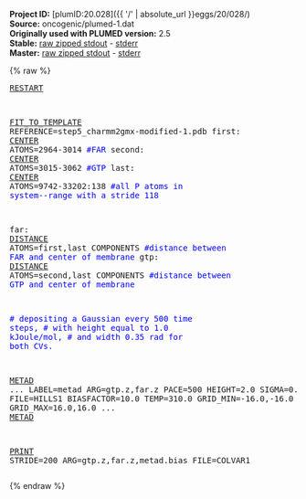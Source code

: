 **Project ID:** [plumID:20.028]({{ '/' | absolute_url }}eggs/20/028/)  
**Source:** oncogenic/plumed-1.dat  
**Originally used with PLUMED version:** 2.5  
**Stable:** [raw zipped stdout](plumed-1.dat.plumed.stdout.txt.zip) - [stderr](plumed-1.dat.plumed.stderr)  
**Master:** [raw zipped stdout](plumed-1.dat.plumed_master.stdout.txt.zip) - [stderr](plumed-1.dat.plumed_master.stderr)  

{% raw %}<pre>
<a href="https://plumed.github.io/doc-master/user-doc/html/_r_e_s_t_a_r_t.html">RESTART</a>

<a href="https://plumed.github.io/doc-master/user-doc/html/_f_i_t__t_o__t_e_m_p_l_a_t_e.html">FIT_TO_TEMPLATE</a> REFERENCE=step5_charmm2gmx-modified-1.pdb
first: <a href="https://plumed.github.io/doc-master/user-doc/html/_c_e_n_t_e_r.html">CENTER</a> ATOMS=2964-3014         <span style="color:blue">#FAR</span>
second: <a href="https://plumed.github.io/doc-master/user-doc/html/_c_e_n_t_e_r.html">CENTER</a> ATOMS=3015-3062        <span style="color:blue">#GTP</span>
last: <a href="https://plumed.github.io/doc-master/user-doc/html/_c_e_n_t_e_r.html">CENTER</a> ATOMS=9742-33202:138     <span style="color:blue">#all P atoms in system--range with a stride 118</span>

far: <a href="https://plumed.github.io/doc-master/user-doc/html/_d_i_s_t_a_n_c_e.html">DISTANCE</a> ATOMS=first,last COMPONENTS        <span style="color:blue">#distance between FAR and center of membrane</span>
gtp: <a href="https://plumed.github.io/doc-master/user-doc/html/_d_i_s_t_a_n_c_e.html">DISTANCE</a> ATOMS=second,last COMPONENTS        <span style="color:blue">#distance between GTP and center of membrane</span>

<span style="color:blue"># depositing a Gaussian every 500 time steps,</span>
<span style="color:blue"># with height equal to 1.0 kJoule/mol,</span>
<span style="color:blue"># and width 0.35 rad for both CVs. </span>

<a href="https://plumed.github.io/doc-master/user-doc/html/_m_e_t_a_d.html">METAD</a> ...
LABEL=metad
ARG=gtp.z,far.z
PACE=500
HEIGHT=2.0
SIGMA=0.10,0.35
FILE=HILLS1
BIASFACTOR=10.0
TEMP=310.0
GRID_MIN=-16.0,-16.0
GRID_MAX=16.0,16.0
... <a href="https://plumed.github.io/doc-master/user-doc/html/_m_e_t_a_d.html">METAD</a>

<a href="https://plumed.github.io/doc-master/user-doc/html/_p_r_i_n_t.html">PRINT</a> STRIDE=200 ARG=gtp.z,far.z,metad.bias FILE=COLVAR1
</pre>{% endraw %}
